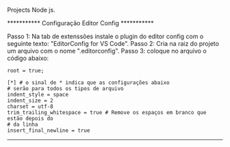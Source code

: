 Projects Node js.

*********** Configuração Editor Config ***********

Passo 1: Na tab de extenssões instale o plugin do editor config com
o seguinte texto: "EditorConfig for VS Code".
Passo 2: Cria na raiz do projeto um arquivo com o nome ".editorconfig".
Passo 3: coloque no arquivo o código abaixo:

    root = true;

    [*] # o sinal de * indica que as configurações abaixo
    # serão para todos os tipos de arquivo
    indent_style = space
    indent_size = 2
    charset = utf-8
    trim_trailing_whitespace = true # Remove os espaços em branco que estão depois do
    # da linha
    insert_final_newline = true

*************************************************